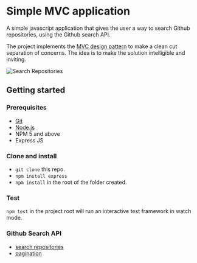 # Simple MVC application

A simple javascript application that gives the user a way to search Github repositories, using the Github search API.

The project implements the [MVC design pattern](https://en.wikipedia.org/wiki/Model%E2%80%93view%E2%80%93controller) to make a clean cut separation of concerns. The idea is to make the solution intelligible and inviting.

![Search Repositories](https://drive.google.com/file/d/1NGLP1qQm16LBIIZfj0JPYnFw5d-C3jOE/view?usp=sharing)

## Getting started

### Prerequisites
* [Git](https://git.com/)
* [Node.js](https://nodejs.org/)
* NPM 5 and above
* Express JS

### Clone and install
* `git clone` this repo.
* `npm install express`
* `npm install` in the root of the folder created.


### Test
`npm test` in the project root will run an interactive test framework in watch mode.

### Github Search API
 - [search repositories](https://developer.github.com/v3/search/#search-repositories)
 - [pagination](https://developer.github.com/v3/#pagination)

